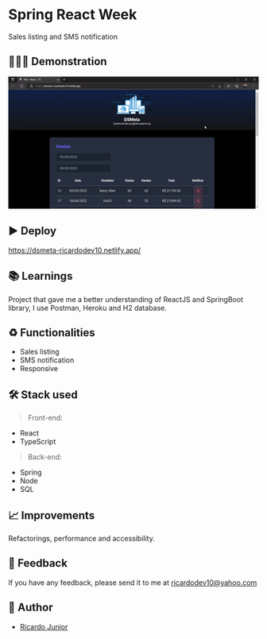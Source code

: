 
# Spring React Week

Sales listing and SMS notification


## 💁🏻‍♂️ Demonstration

<p align="center">
<img src="./frontend/src/assets/dsmeta.gif">
</p>


## ▶️ Deploy

https://dsmeta-ricardodev10.netlify.app/


## 📚 Learnings

Project that gave me a better understanding of ReactJS and SpringBoot library, I use Postman, Heroku and H2 database.


## ♻️ Functionalities

- Sales listing
- SMS notification
- Responsive


## 🛠 Stack used

> Front-end: 

- React
- TypeScript

> Back-end: 

- Spring
- Node
- SQL


## 📈 Improvements

Refactorings, performance and accessibility.


## 🙂 Feedback

If you have any feedback, please send it to me at ricardodev10@yahoo.com


## 💛 Author

- [Ricardo Junior](https://www.linkedin.com/in/ricardodev10/)